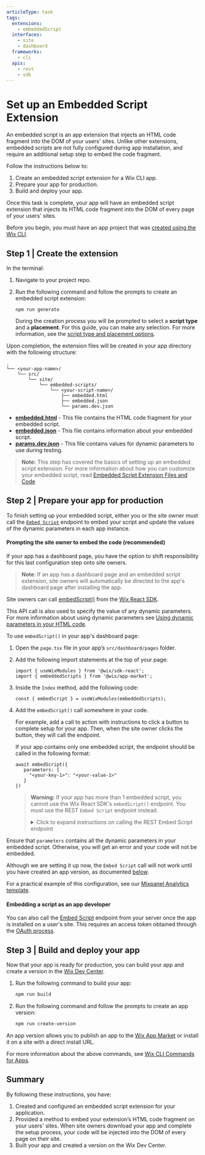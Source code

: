 ```yaml
---
articleType: task
tags: 
  extensions: 
    - embeddedScript
  interfaces:
    - site
    - dashboard
  frameworks: 
    - cli
  apis:
    - rest
    - sdk
---
```


# Set up an Embedded Script Extension

An embedded script is an app extension that injects an HTML code fragment into the DOM of your users' sites. Unlike other extensions, embedded scripts are not fully configured during app installation, and require an additional setup step to embed the code fragment.

Follow the instructions below to:

1. Create an embedded script extension for a Wix CLI app.
2. Prepare your app for production.
3. Build and deploy your app.

Once this task is complete, your app will have an embedded script extension that injects its HTML code fragment into the DOM of every page of your users' sites.

Before you begin, you must have an app project that was [created using the Wix CLI](https://dev.wix.com/docs/build-apps/developer-tools/cli/get-started/quick-start).

## Step 1 | Create the extension

In the terminal:
1. Navigate to your project repo.
2. Run the following command and follow the prompts to create an embedded script extension:

    ```tsx
    npm run generate
    ```
    
    During the creation process you will be prompted to select a **script type** and a **placement**. For this guide, you can make any selection. For more information, see the [script type and placement options](./embedded-script-extension-files-and-code.md#embeddedjson).

Upon completion, the extension files will be created in your app directory with the following structure:

  ```tsx
  .
  └── <your-app-name>/
      └── src/
          └── site/
              └── embedded-scripts/
                  └── <your-script-name>/
                      ├── embedded.html
                      ├── embedded.json
                      └── params.dev.json
  ```

+ [**embedded.html**](./embedded-script-extension-files-and-code.md#embeddedhtml) - This file contains the HTML code fragment for your embedded script.
+ [**embedded.json**](./embedded-script-extension-files-and-code.md#embeddedjson) - This file contains information about your embedded script.
+ [**params.dev.json**](./embedded-script-extension-files-and-code.md#paramsdevjson) - This file contains values for dynamic parameters to use during testing.

> **Note:** This step has covered the basics of setting up an embedded script extension. For more information about how you can customize your embedded script, read [Embedded Script Extension Files and Code](./embedded-script-extension-files-and-code.md)

## Step 2 | Prepare your app for production

To finish setting up your embedded script, either you or the site owner must call the [`Embed Script`](https://dev.wix.com/docs/rest/api-reference/app-management/apps/embedded-scripts/embed-script) endpoint to embed your script and update the values of the dynamic parameters in each app instance.

#### Prompting the site owner to embed the code (recommended)

If your app has a dashboard page, you have the option to shift responsibility for this last configuration step onto site owners.

>**Note**: If an app has a dashboard page and an embedded script extension, site owners will automatically be directed to the app's dashboard page after installing the app.

Site owners can call [embedScript()](https://dev.wix.com/docs/sdk/backend-modules/app-market/embedded-scripts/embed-script) from the [Wix React SDK](https://dev.wix.com/docs/sdk/core-modules/sdk-react/introduction).

This API call is also used to specify the value of any dynamic parameters. For more information about using dynamic parameters see [Using dynamic parameters in your HTML code](./embedded-script-extension-files-and-code.md#using-dynamic-parameters-in-your-html-code).

To use `embedScript()` in your app's dashboard page:

1. Open the `page.tsx` file in your app’s `src/dashboard/pages` folder.
1. Add the following import statements at the top of your page:

    ```tsx
    import { useWixModules } from '@wix/sdk-react';
    import { embeddedScripts } from '@wix/app-market';
    ```

1. Inside the `Index` method, add the following code:

    ```tsx
    const { embedScript } = useWixModules(embeddedScripts);
    ```

1. Add the `embedScript()` call somewhere in your code.

    For example, add a call to action with instructions to click a button to complete setup for your app. Then, when the site owner clicks the button, they will call the endpoint.
    
    If your app contains only one embedded script, the endpoint should be called in the following format:

    ```tsx
    await embedScript({
       parameters: {
         "<your-key-1>": "<your-value-1>"
       }
    })
    ```
    <blockquote class="warning">
    
    __Warning:__
    If your app has more than 1 embedded script, you cannot use the Wix React SDK's `embedScript()` endpoint. You must use the REST `Embed Script` endpoint instead. 

    <details>
    
    <summary> Click to expand instructions on calling the REST Embed Script endpoint</summary>
    
    </br> 
    
    You can call the REST [Embed Script](https://dev.wix.com/docs/rest/api-reference/app-management/apps/embedded-scripts/embed-script) endpoint using the `fetch` method from the [Wix React SDK](https://dev.wix.com/docs/sdk/api-reference/sdk-react/setup).
    
    This API call is also used to specify the value of any dynamic parameters. For more information about using dynamic parameters see [Using dynamic parameters in your HTML code](./embedded-script-extension-files-and-code.md#using-dynamic-parameters-in-your-html-code).
    
    To use the `fetch` method in your app's dashboard page:
    
    1. Open the `page.tsx` file in your app’s `src/dashboard/pages` folder.
    1. Add the following import statement at the top of your page:
    
         ```tsx
          import { useWix } from "@wix/sdk-react";
          ```
    
    1. Inside the `Index` method, add the following code:
    
          ```tsx
          const { fetch } = useWix();
          ```
    
    1. Add the `fetch` call somewhere in your code.
    
          For example, add a call to action with instructions to click a button to complete setup for your app. Then, when the site owner clicks the button, they will call the fetch method.
          
          If your app contains only one embedded script, the fetch method call should be in the following format:
          
            ```tsx
            fetch('https://www.wixapis.com/apps/v1/scripts', {
              method : 'post',
              headers : {'content-type':'application/json'},
              body : JSON.stringify({
                "properties": {
                  "parameters": {
                    "<your-key-1>": "<your-value-1>",
                    "<your-key-2>": "<your-value-2>",
                  }
                }
              })
            })
            ```
          
          If your app contains more than one embedded script, you must also pass a `componentId` using the `id` value defined in your `embedded.json` file. In this situation, your call should be in the following format:
        
          ```tsx
          fetch('https://www.wixapis.com/apps/v1/scripts', {
            method : 'post',
            headers : {'content-type':'application/json'},
            body : JSON.stringify({
              "properties": {
                "parameters": {
                  "<your-key-1>": "<your-value-1>",
                  "<your-key-2>": "<your-value-2>",
                }
              },
              "componentId": <your-component-id>
            })
          })
          ```
        If your app only has 1 embedded script, don't pass the `componentId` in the request body. This action could break your app in production. The `componentId` is only relevant for apps with more than 1 embedded script.
        
    </details>
    </blockquote>

Ensure that `parameters` contains all the dynamic parameters in your embedded script. Otherwise, you will get an error and your code will not be embedded.

Although we are setting it up now, the `Embed Script` call will not work until you have created an app version, as documented [below](#step-3--build-and-deploy-your-app). 

For a practical example of this configuration, see our [Mixpanel Analytics template](https://github.com/wix/cli-app-templates/tree/master/mixpanel-analytics).

#### Embedding a script as an app developer

You can also call the [Embed Script](https://dev.wix.com/docs/rest/api-reference/app-management/apps/embedded-scripts/embed-script) endpoint from your server once the app is installed on a user's site. This requires an access token obtained through the [OAuth process](https://dev.wix.com/docs/build-apps/build-your-app/authentication/oauth).

## Step 3 | Build and deploy your app

Now that your app is ready for production, you can build your app and create a version in the [Wix Dev Center](https://dev.wix.com/apps/my-apps?viewId=active-apps-view). 

1. Run the following command to build your app:

    ```bash
    npm run build
    ```

2. Run the following command and follow the prompts to create an app version:

    ```bash
    npm run create-version
    ```

An app version allows you to publish an app to the [Wix App Market](https://www.wix.com/app-market) or install it on a site with a direct install URL.

For more information about the above commands, see [Wix CLI Commands for Apps](https://dev.wix.com/docs/build-apps/developer-tools/cli/wix-cli-for-apps/commands).

## Summary

By following these instructions, you have:

1. Created and configured an embedded script extension for your application.
2. Provided a method to embed your extension’s HTML code fragment on your users' sites. When site owners download your app and complete the setup process, your code will be injected into the DOM of every page on their site.
3. Built your app and created a version on the Wix Dev Center.

